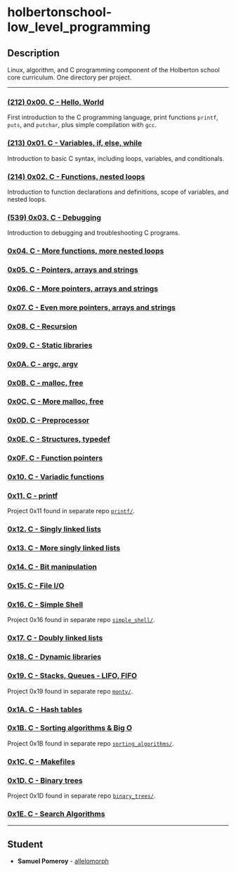 # holbertonschool-low_level_programming

## Description
Linux, algorithm, and C programming component of the Holberton school core curriculum. One directory per project.

---

### [(212) 0x00. C - Hello, World](./0x00-hello_world/)
First introduction to the C programming language, print functions `printf`, `puts`, and `putchar`, plus simple compilation with `gcc`.

### [(213) 0x01. C - Variables, if, else, while](./0x01-variables_if_else_while/)
Introduction to basic C syntax, including loops, variables, and conditionals.

### [(214) 0x02. C - Functions, nested loops](./0x02-functions_nested_loops/)
Introduction to function declarations and definitions, scope of variables, and nested loops.

### [(539) 0x03. C - Debugging](./0x03-debugging/)
Introduction to debugging and troubleshooting C programs.

### [0x04. C - More functions, more nested loops](./0x04-more_functions_nested_loops/)

### [0x05. C - Pointers, arrays and strings](./0x05-pointers_arrays_strings/)

### [0x06. C - More pointers, arrays and strings](./0x06-pointers_arrays_strings/)

### [0x07. C - Even more pointers, arrays and strings](./0x07-pointers_arrays_strings/)

### [0x08. C - Recursion](./0x08-recursion/)

### [0x09. C - Static libraries](./0x09-static_libraries/)

### [0x0A. C - argc, argv](./0x0A-argc_argv/)

### [0x0B. C - malloc, free](./0x0B-malloc_free/)

### [0x0C. C - More malloc, free](./0x0C-more_malloc_free/)

### [0x0D. C - Preprocessor](./0x0D-preprocessor/)

### [0x0E. C - Structures, typedef](./0x0E-structures_typedef/)

### [0x0F. C - Function pointers](./0x0F-function_pointers/)

### [0x10. C - Variadic functions](./0x10-variadic_functions/)

### [0x11. C - printf](https://github.com/allelomorph/printf)
Project 0x11 found in separate repo [`printf/`](https://github.com/allelomorph/printf).

### [0x12. C - Singly linked lists](./0x12-singly_linked_lists/)

### [0x13. C - More singly linked lists](./0x13-more_singly_linked_lists/)

### [0x14. C - Bit manipulation](./0x14-bit_manipulation/)

### [0x15. C - File I/O](./0x15-file_io/)

### [0x16. C - Simple Shell](https://github.com/allelomorph/simple_shell)
Project 0x16 found in separate repo [`simple_shell/`](https://github.com/allelomorph/simple_shell).

### [0x17. C - Doubly linked lists](./0x17-doubly_linked_lists/)

### [0x18. C - Dynamic libraries](./0x18-dynamic_libraries/)

### [0x19. C - Stacks, Queues - LIFO, FIFO](https://github.com/allelomorph/monty)
Project 0x19 found in separate repo [`monty/`](https://github.com/allelomorph/monty).

### [0x1A. C - Hash tables](./0x1A-hash_tables/)

### [0x1B. C - Sorting algorithms & Big O](https://github.com/allelomorph/sorting_algorithms/)
Project 0x1B found in separate repo [`sorting_algorithms/`](https://github.com/allelomorph/sorting_algorithms/).

### [0x1C. C - Makefiles](./0x1C-makefiles/)

### [0x1D. C - Binary trees](https://github.com/allelomorph/binary_trees/)
Project 0x1D found in separate repo [`binary_trees/`](https://github.com/allelomorph/binary_trees/).

### [0x1E. C - Search Algorithms](./0x1E-search_algorithms/)

---

## Student
* **Samuel Pomeroy** - [allelomorph](github.com/allelomorph)
